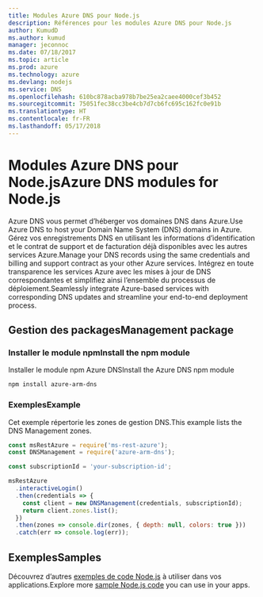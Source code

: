 ```yaml
---
title: Modules Azure DNS pour Node.js
description: Références pour les modules Azure DNS pour Node.js
author: KumudD
ms.author: kumud
manager: jeconnoc
ms.date: 07/18/2017
ms.topic: article
ms.prod: azure
ms.technology: azure
ms.devlang: nodejs
ms.service: DNS
ms.openlocfilehash: 610bc878acba978b7be25ea2caee4000cef3b452
ms.sourcegitcommit: 75051fec38cc3be4cb7d7cb6fc695c162fc0e91b
ms.translationtype: HT
ms.contentlocale: fr-FR
ms.lasthandoff: 05/17/2018
---
```

# <a name="azure-dns-modules-for-nodejs"></a><span data-ttu-id="835f0-103">Modules Azure DNS pour Node.js</span><span class="sxs-lookup"><span data-stu-id="835f0-103">Azure DNS modules for Node.js</span></span>

<span data-ttu-id="835f0-104">Azure DNS vous permet d’héberger vos domaines DNS dans Azure.</span><span class="sxs-lookup"><span data-stu-id="835f0-104">Use Azure DNS to host your Domain Name System (DNS) domains in Azure.</span></span> <span data-ttu-id="835f0-105">Gérez vos enregistrements DNS en utilisant les informations d’identification et le contrat de support et de facturation déjà disponibles avec les autres services Azure.</span><span class="sxs-lookup"><span data-stu-id="835f0-105">Manage your DNS records using the same credentials and billing and support contract as your other Azure services.</span></span> <span data-ttu-id="835f0-106">Intégrez en toute transparence les services Azure avec les mises à jour de DNS correspondantes et simplifiez ainsi l’ensemble du processus de déploiement.</span><span class="sxs-lookup"><span data-stu-id="835f0-106">Seamlessly integrate Azure-based services with corresponding DNS updates and streamline your end-to-end deployment process.</span></span>

## <a name="management-package"></a><span data-ttu-id="835f0-107">Gestion des packages</span><span class="sxs-lookup"><span data-stu-id="835f0-107">Management package</span></span>

### <a name="install-the-npm-module"></a><span data-ttu-id="835f0-108">Installer le module npm</span><span class="sxs-lookup"><span data-stu-id="835f0-108">Install the npm module</span></span>

<span data-ttu-id="835f0-109">Installer le module npm Azure DNS</span><span class="sxs-lookup"><span data-stu-id="835f0-109">Install the Azure DNS npm module</span></span>

```bash
npm install azure-arm-dns
```

### <a name="example"></a><span data-ttu-id="835f0-110">Exemples</span><span class="sxs-lookup"><span data-stu-id="835f0-110">Example</span></span>

<span data-ttu-id="835f0-111">Cet exemple répertorie les zones de gestion DNS.</span><span class="sxs-lookup"><span data-stu-id="835f0-111">This example lists the DNS Management zones.</span></span>

```javascript
const msRestAzure = require('ms-rest-azure');
const DNSManagement = require('azure-arm-dns');

const subscriptionId = 'your-subscription-id';

msRestAzure
  .interactiveLogin()
  .then(credentials => {
    const client = new DNSManagement(credentials, subscriptionId);
    return client.zones.list();
  })
  .then(zones => console.dir(zones, { depth: null, colors: true }))
  .catch(err => console.log(err));
```

## <a name="samples"></a><span data-ttu-id="835f0-112">Exemples</span><span class="sxs-lookup"><span data-stu-id="835f0-112">Samples</span></span>

<span data-ttu-id="835f0-113">Découvrez d’autres [exemples de code Node.js](https://azure.microsoft.com/resources/samples/?platform=nodejs) à utiliser dans vos applications.</span><span class="sxs-lookup"><span data-stu-id="835f0-113">Explore more [sample Node.js code](https://azure.microsoft.com/resources/samples/?platform=nodejs) you can use in your apps.</span></span>
